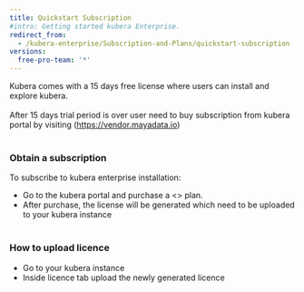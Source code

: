 ```yaml
---
title: Quickstart Subscription 
#intro: Getting started kubera Enterprise.
redirect_from:
  - /kubera-enterprise/Subscription-and-Plans/quickstart-subscription
versions:
  free-pro-team: '*'
---
```


Kubera comes with a 15 days free license where  users can install and explore kubera.
<br><br>
After 15 days trial period is over user need to buy subscription from kubera portal by visiting  (https://vendor.mayadata.io)
<br><br>


### Obtain a subscription
To subscribe to kubera enterprise installation:
* Go to the  kubera portal  and purchase a <> plan.
* After purchase, the license will be generated which need to be uploaded to your kubera instance 
<br><br>

### How to upload licence 
* Go to your kubera instance 
* Inside licence tab upload the newly generated licence
<br><br>
